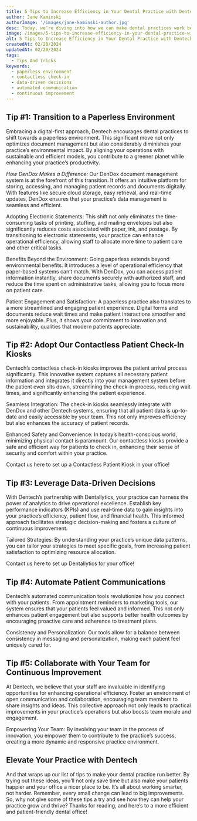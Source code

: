 ```yaml
---
title: 5 Tips to Increase Efficiency in Your Dental Practice with Dentech
author: Jane Kaminski
authorImage: '/images/jane-kaminski-author.jpg'
desc: Today, we’re diving into how we can make dental practices work better and smoother, not just for the team but for your patients too. We’ve got five great tips that can help any dental office become more efficient. These aren’t just quick fixes; they’re about making real, lasting changes that make everyone’s life easier and improve the way we care for our patients. Let’s get started and see how these changes can make a big difference in your practice.
image: /images/5-tips-to-increase-efficiency-in-your-dental-practice-with-dentech.webp
alt: 5 Tips to Increase Efficiency in Your Dental Practice with Dentech
createdAt: 02/20/2024
updatedAt: 02/20/2024
tags:
  - Tips And Tricks
keywords:
  - paperless environment
  - contactless check-in
  - data-driven decisions
  - automated communication
  - continuous improvement
---
```


## Tip #1: Transition to a Paperless Environment

Embracing a digital-first approach, Dentech encourages dental practices to shift towards a paperless environment. This significant move not only optimizes document management but also considerably diminishes your practice’s environmental impact. By aligning your operations with sustainable and efficient models, you contribute to a greener planet while enhancing your practice’s productivity.

_How DenDox Makes a Difference:_ Our DenDox document management system is at the forefront of this transition. It offers an intuitive platform for storing, accessing, and managing patient records and documents digitally. With features like secure cloud storage, easy retrieval, and real-time updates, DenDox ensures that your practice’s data management is seamless and efficient.

Adopting Electronic Statements: This shift not only eliminates the time-consuming tasks of printing, stuffing, and mailing envelopes but also significantly reduces costs associated with paper, ink, and postage. By transitioning to electronic statements, your practice can enhance operational efficiency, allowing staff to allocate more time to patient care and other critical tasks.

Benefits Beyond the Environment: Going paperless extends beyond environmental benefits. It introduces a level of operational efficiency that paper-based systems can’t match. With DenDox, you can access patient information instantly, share documents securely with authorized staff, and reduce the time spent on administrative tasks, allowing you to focus more on patient care.

Patient Engagement and Satisfaction: A paperless practice also translates to a more streamlined and engaging patient experience. Digital forms and documents reduce wait times and make patient interactions smoother and more enjoyable. Plus, it shows your commitment to innovation and sustainability, qualities that modern patients appreciate.

## Tip #2: Adopt Our Contactless Patient Check-In Kiosks

Dentech’s contactless check-in kiosks improves the patient arrival process significantly. This innovative system captures all necessary patient information and integrates it directly into your management system before the patient even sits down, streamlining the check-in process, reducing wait times, and significantly enhancing the patient experience.

Seamless Integration: The check-in kiosks seamlessly integrate with DenDox and other Dentech systems, ensuring that all patient data is up-to-date and easily accessible by your team. This not only improves efficiency but also enhances the accuracy of patient records.

Enhanced Safety and Convenience: In today’s health-conscious world, minimizing physical contact is paramount. Our contactless kiosks provide a safe and efficient way for patients to check in, enhancing their sense of security and comfort within your practice.

Contact us here to set up a Contactless Patient Kiosk in your office!

## Tip #3: Leverage Data-Driven Decisions

With Dentech’s partnership with Dentallytics, your practice can harness the power of analytics to drive operational excellence. Establish key performance indicators (KPIs) and use real-time data to gain insights into your practice’s efficiency, patient flow, and financial health. This informed approach facilitates strategic decision-making and fosters a culture of continuous improvement.

Tailored Strategies: By understanding your practice’s unique data patterns, you can tailor your strategies to meet specific goals, from increasing patient satisfaction to optimizing resource allocation.

Contact us here to set up Dentallytics for your office!

## Tip #4: Automate Patient Communications

Dentech’s automated communication tools revolutionize how you connect with your patients. From appointment reminders to marketing tools, our system ensures that your patients feel valued and informed. This not only enhances patient engagement but also supports better health outcomes by encouraging proactive care and adherence to treatment plans.

Consistency and Personalization: Our tools allow for a balance between consistency in messaging and personalization, making each patient feel uniquely cared for.

## Tip #5: Collaborate with Your Team for Continuous Improvement

At Dentech, we believe that your staff are invaluable in identifying opportunities for enhancing operational efficiency. Foster an environment of open communication and collaboration, encouraging team members to share insights and ideas. This collective approach not only leads to practical improvements in your practice’s operations but also boosts team morale and engagement.

Empowering Your Team: By involving your team in the process of innovation, you empower them to contribute to the practice’s success, creating a more dynamic and responsive practice environment.

## Elevate Your Practice with Dentech

And that wraps up our list of tips to make your dental practice run better. By trying out these ideas, you’ll not only save time but also make your patients happier and your office a nicer place to be. It’s all about working smarter, not harder. Remember, every small change can lead to big improvements. So, why not give some of these tips a try and see how they can help your practice grow and thrive? Thanks for reading, and here’s to a more efficient and patient-friendly dental office!
